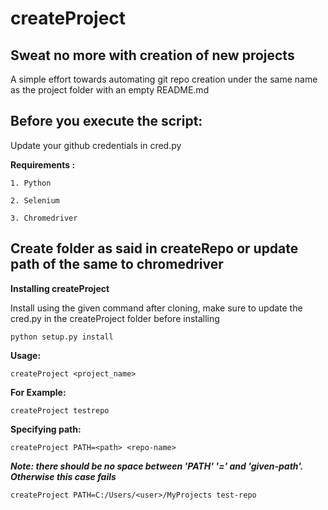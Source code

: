 # createProject

## Sweat no more with creation of new projects

A simple effort towards automating git repo creation under the same name as the project folder with an empty README.md

## Before you execute the script:

Update your github credentials in cred.py


**Requirements :**

    1. Python

    2. Selenium
    
    3. Chromedriver

## Create folder as said in createRepo or update path of the same to chromedriver

**Installing createProject**

Install using the given command after cloning, make sure to update the cred.py in the createProject folder before installing

```
python setup.py install
```


**Usage:**
```
createProject <project_name>
```

**For Example:**
```
createProject testrepo
```

**Specifying path:**
```
createProject PATH=<path> <repo-name>
```

***Note: there should be no space between 'PATH' '=' and 'given-path'. Otherwise this case fails***
```
createProject PATH=C:/Users/<user>/MyProjects test-repo
```

